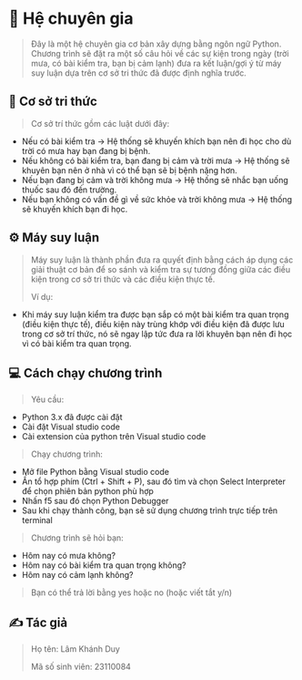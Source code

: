 # 📖 Hệ chuyên gia

>Đây là một hệ chuyên gia cơ bản xây dựng bằng ngôn ngữ Python.
Chương trình sẽ đặt ra một số câu hỏi về các sự kiện trong ngày (trời mưa, có bài kiểm tra, bạn bị cảm lạnh) đưa ra kết luận/gợi ý từ máy suy luận dựa trên cơ sở tri thức đã được định nghĩa trước.

## 🧠 Cơ sở tri thức
>Cơ sở trí thức gồm các luật dưới đây:
* Nếu có bài kiểm tra -> Hệ thống sẽ khuyến khích bạn nên đi học cho dù trời có mưa hay bạn đang bị bệnh.
* Nếu không có bài kiểm tra, bạn đang bị cảm và trời mưa -> Hệ thống sẽ khuyên bạn nên ở nhà vì có thể bạn sẽ bị bệnh nặng hơn.
* Nếu bạn đang bị cảm và trời không mưa -> Hệ thống sẽ nhắc bạn uống thuốc sau đó đến trường.
* Nếu bạn không có vấn đề gì về sức khỏe và trời không mưa -> Hệ thống sẽ khuyến khích bạn đi học.

## ⚙️ Máy suy luận
>Máy suy luận là thành phần đưa ra quyết định bằng cách áp dụng các giải thuật cơ bản để so sánh và kiểm tra sự tương đồng giữa các điều kiện trong cơ sở tri thức và các điều kiện thực tế.
>
>Ví dụ:
* Khi máy suy luận kiểm tra được bạn sắp có một bài kiểm tra quan trọng (điều kiện thực tế), điều kiện này trùng khớp với điều kiện đã được lưu trong cơ sở trí thức, nó sẽ ngay lập tức đưa ra lời khuyên bạn nên đi học vì có bài kiểm tra quan trọng.

## 💻 Cách chạy chương trình
>Yêu cầu:
* Python 3.x đã được cài đặt
* Cài đặt Visual studio code
* Cài extension của python trên Visual studio code
>Chạy chương trình:
* Mở file Python bằng Visual studio code
* Ấn tổ hợp phím (Ctrl + Shift + P), sau đó tìm và chọn Select Interpreter để chọn phiên bản python phù hợp
* Nhấn f5 sau đó chọn Python Debugger
* Sau khi chạy thành công, bạn sẽ sử dụng chương trình trực tiếp trên terminal
>Chương trình sẽ hỏi bạn:
* Hôm nay có mưa không?
* Hôm nay có bài kiểm tra quan trọng không?
* Hôm nay có cảm lạnh không?
>Bạn có thể trả lời bằng yes hoặc no (hoặc viết tắt y/n)

## ✍️ Tác giả
>Họ tên: Lâm Khánh Duy
>
>Mã số sinh viên: 23110084
